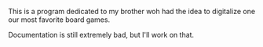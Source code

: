 This is a program dedicated to my brother woh had the idea to digitalize one our most favorite board games.

Documentation is still extremely bad, but I'll work on that.
